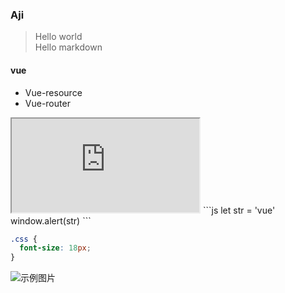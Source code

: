 ### Aji
> Hello world <br>
> Hello markdown <br>

#### vue
* Vue-resource
* Vue-router

<iframe src='https://www.baidu.com'></iframe>
```js
let str = 'vue'
window.alert(str)
```

```css
.css {
  font-size: 18px;
}
```

![示例图片](../../../static/aa.jpg)
